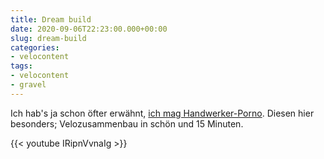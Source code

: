 ```yaml
---
title: Dream build
date: 2020-09-06T22:23:00.000+00:00
slug: dream-build
categories:
- velocontent
tags:
- velocontent
- gravel
---
```


Ich hab's ja schon öfter erwähnt, [ich mag Handwerker-Porno](http://habi.gna.ch/?s=handwerker-porno).
Diesen hier besonders; Velozusammenbau in schön und 15 Minuten.

{{< youtube IRipnVvnaIg >}}
